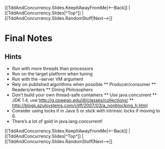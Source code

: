 [[TddAndConcurrency.Slides.KeepItAwayFromMe|<--Back]] | [[TddAndConcurrency.Slides|^Top^]] | [[TddAndConcurrency.Slides.RandomStuff|Next-->]]

# Final Notes

## Hints
* Run with more threads than processors
* Run on the target platform when tuning
* Run with the –server VM argument
* Rely on published algorithms when possible
** Producer/consumer
** Readers/writers
** Dining Philosophers
* Don’t build your own thread-safe containers
** Use java.concurrent
** JDK 1.4, use http://g.oswego.edu/dl/classes/collections/
** http://blogs.azulsystems.com/cliff/2007/03/a_nonblocking_h.html
* Consider using locks if in Java 5 or stick with intrinsic locks if moving to 6.
* There’s a lot of gold in java.lang.concurrent!

[[TddAndConcurrency.Slides.KeepItAwayFromMe|<--Back]] | [[TddAndConcurrency.Slides|^Top^]] | [[TddAndConcurrency.Slides.RandomStuff|Next-->]]
